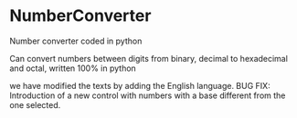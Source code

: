 # NumberConverter
Number converter coded in python

Can convert numbers between digits from binary, decimal to hexadecimal and octal, written 100% in python

we have modified the texts by adding the English language.
BUG FIX: Introduction of a new control with numbers with a base different from the one selected.
